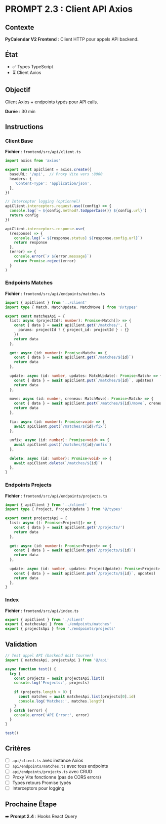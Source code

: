 # PROMPT 2.3 : Client API Axios

## Contexte

**PyCalendar V2 Frontend** : Client HTTP pour appels API backend.

## État

- ✅ Types TypeScript
- ⏳ Client Axios

## Objectif

Client Axios + endpoints typés pour API calls.

**Durée** : 30 min

## Instructions

### Client Base

**Fichier** : `frontend/src/api/client.ts`

```typescript
import axios from 'axios'

export const apiClient = axios.create({
  baseURL: '/api',  // Proxy Vite vers :8000
  headers: {
    'Content-Type': 'application/json',
  },
})

// Interceptor logging (optionnel)
apiClient.interceptors.request.use((config) => {
  console.log(`→ ${config.method?.toUpperCase()} ${config.url}`)
  return config
})

apiClient.interceptors.response.use(
  (response) => {
    console.log(`← ${response.status} ${response.config.url}`)
    return response
  },
  (error) => {
    console.error(`✗ ${error.message}`)
    return Promise.reject(error)
  }
)
```

### Endpoints Matches

**Fichier** : `frontend/src/api/endpoints/matches.ts`

```typescript
import { apiClient } from '../client'
import type { Match, MatchUpdate, MatchMove } from '@/types'

export const matchesApi = {
  list: async (projectId?: number): Promise<Match[]> => {
    const { data } = await apiClient.get('/matches/', {
      params: projectId ? { project_id: projectId } : {}
    })
    return data
  },
  
  get: async (id: number): Promise<Match> => {
    const { data } = await apiClient.get(`/matches/${id}`)
    return data
  },
  
  update: async (id: number, updates: MatchUpdate): Promise<Match> => {
    const { data } = await apiClient.put(`/matches/${id}`, updates)
    return data
  },
  
  move: async (id: number, creneau: MatchMove): Promise<Match> => {
    const { data } = await apiClient.post(`/matches/${id}/move`, creneau)
    return data
  },
  
  fix: async (id: number): Promise<void> => {
    await apiClient.post(`/matches/${id}/fix`)
  },
  
  unfix: async (id: number): Promise<void> => {
    await apiClient.post(`/matches/${id}/unfix`)
  },
  
  delete: async (id: number): Promise<void> => {
    await apiClient.delete(`/matches/${id}`)
  },
}
```

### Endpoints Projects

**Fichier** : `frontend/src/api/endpoints/projects.ts`

```typescript
import { apiClient } from '../client'
import type { Project, ProjectUpdate } from '@/types'

export const projectsApi = {
  list: async (): Promise<Project[]> => {
    const { data } = await apiClient.get('/projects/')
    return data
  },
  
  get: async (id: number): Promise<Project> => {
    const { data } = await apiClient.get(`/projects/${id}`)
    return data
  },
  
  update: async (id: number, updates: ProjectUpdate): Promise<Project> => {
    const { data } = await apiClient.put(`/projects/${id}`, updates)
    return data
  },
}
```

### Index

**Fichier** : `frontend/src/api/index.ts`

```typescript
export { apiClient } from './client'
export { matchesApi } from './endpoints/matches'
export { projectsApi } from './endpoints/projects'
```

## Validation

```typescript
// Test appel API (backend doit tourner)
import { matchesApi, projectsApi } from '@/api'

async function test() {
  try {
    const projects = await projectsApi.list()
    console.log('Projects:', projects)
    
    if (projects.length > 0) {
      const matches = await matchesApi.list(projects[0].id)
      console.log('Matches:', matches.length)
    }
  } catch (error) {
    console.error('API Error:', error)
  }
}

test()
```

## Critères

- [ ] `api/client.ts` avec instance Axios
- [ ] `api/endpoints/matches.ts` avec tous endpoints
- [ ] `api/endpoints/projects.ts` avec CRUD
- [ ] Proxy Vite fonctionne (pas de CORS errors)
- [ ] Types retours Promise typés
- [ ] Interceptors pour logging

## Prochaine Étape

➡️ **Prompt 2.4** : Hooks React Query
